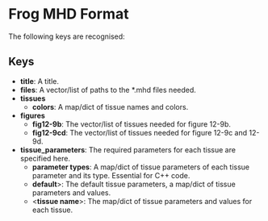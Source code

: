 # Frog MHD Format

The following keys are recognised:

## Keys

- **title**: A title.
- **files**: A vector/list of paths to the *.mhd files needed.
- **tissues**
  - **colors**: A map/dict of tissue names and colors.
- **figures**
  - **fig12-9b**: The vector/list of tissues needed for figure 12-9b.
  - **fig12-9cd**: The vector/list of tissues needed for figure 12-9c and 12-9d.
- **tissue_parameters**: The required parameters for each tissue are specified here.
  - **parameter types**: A map/dict of tissue parameters of each tissue parameter and its type. Essential for C++ code.
  - **default**>: The default tissue parameters, a map/dict of tissue parameters and values.
  - <**tissue name**>: The map/dict of tissue parameters and values for each tissue.
